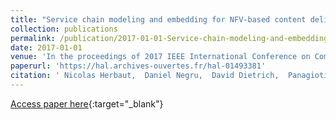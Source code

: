 ```yaml
---
title: "Service chain modeling and embedding for NFV-based content delivery"
collection: publications
permalink: /publication/2017-01-01-Service-chain-modeling-and-embedding-for-NFV-based-content-delivery
date: 2017-01-01
venue: 'In the proceedings of 2017 IEEE International Conference on Communications (ICC)'
paperurl: 'https://hal.archives-ouvertes.fr/hal-01493381'
citation: ' Nicolas Herbaut,  Daniel Negru,  David Dietrich,  Panagiotis Papadimitriou, &quot;Service chain modeling and embedding for NFV-based content delivery.&quot; In the proceedings of 2017 IEEE International Conference on Communications (ICC), 2017.'
---
```

[Access paper here](https://hal.archives-ouvertes.fr/hal-01493381){:target="_blank"}
